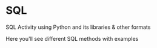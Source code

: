 # SQL
SQL Activity using Python and its libraries &amp; other formats

Here you'll see different SQL methods with examples
